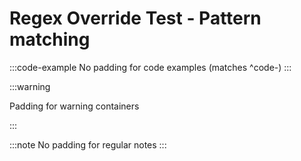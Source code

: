 # Regex Override Test - Pattern matching

:::code-example
No padding for code examples (matches ^code-)
:::

:::warning

Padding for warning containers

:::

:::note
No padding for regular notes
:::
